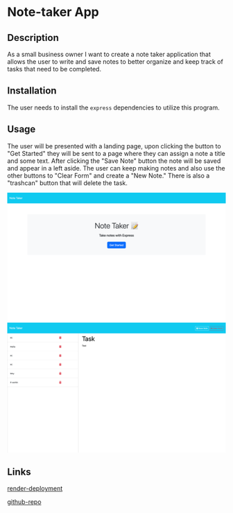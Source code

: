 # Note-taker App

## Description

As a small business owner I want to create a note taker application that allows the user to write and save notes to better organize and keep track of tasks that need to be completed.


## Installation

The user needs to install the `express` dependencies to utilize this program.

## Usage

The user will be presented with a landing page, upon clicking the button to "Get Started" they will be sent to a page where they can assign a note a title and some text. After clicking the "Save Note" button the note will be saved and appear in a left aside. The user can keep making notes and also use the other buttons to "Clear Form" and create a "New Note." There is also a "trashcan" button that will delete the task.

![note-taker-landing](images/Note-Taker-Landing-Page.png)
![note-taker-notes](images/Note-Taker-Notes-Page.png)

## Links
[render-deployment](https://note-taker-app-t1di.onrender.com)

[github-repo](https://github.com/lllewell/note-taker-app)

